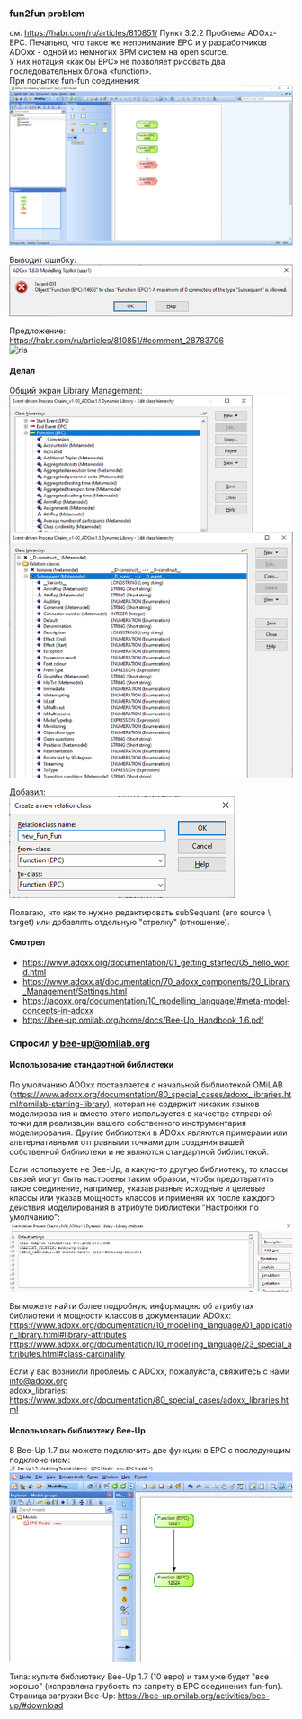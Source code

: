 ### fun2fun problem 
см. https://habr.com/ru/articles/810851/
Пункт 3.2.2 Проблема ADOxx-EPC. Печально, что такое же непонимание ЕРС и у разработчиков ADOxx - одной из немногих BPM систем на open source.   
У них нотация «как бы ЕРС» не позволяет рисовать два последовательных блока «function».  
При попытке fun-fun соединения:  
![ris](https://github.com/bpmbpm/doc/blob/main/BPM/enBPM/ADOxx/problem/pic/ToolKit_v1.png)

Выводит ошибку:  
![ris](https://github.com/bpmbpm/doc/blob/main/BPM/enBPM/ADOxx/problem/pic/Function-Function.png)

Предложение:  
https://habr.com/ru/articles/810851/#comment_28783706   
![ris](https://habrastorage.org/r/w1560/getpro/habr/upload_files/49c/da9/209/49cda92099fa2542b0e35e42f22ab730.png)

#### Делал
Общий экран Library Management:  
![ris](https://github.com/bpmbpm/doc/blob/main/BPM/enBPM/ADOxx/problem/pic/Function-Function_3.png)

Добавил:  
![ris](https://github.com/bpmbpm/doc/blob/main/BPM/enBPM/ADOxx/problem/pic/new_rel_1.png)

Полагаю, что как то нужно редактировать subSequent (его source \ target) или добавлять отдельную "стрелку" (отношение). 
#### Смотрел
- https://www.adoxx.org/documentation/01_getting_started/05_hello_world.html
- https://www.adoxx.at/documentation/70_adoxx_components/20_Library_Management/Settings.html
- https://adoxx.org/documentation/10_modelling_language/#meta-model-concepts-in-adoxx
- https://bee-up.omilab.org/home/docs/Bee-Up_Handbook_1.6.pdf

### Спросил у bee-up@omilab.org
#### Использование стандартной библиотеки
По умолчанию ADOxx поставляется с начальной библиотекой OMiLAB (https://www.adoxx.org/documentation/80_special_cases/adoxx_libraries.html#omilab-starting-library), которая не содержит никаких языков моделирования и вместо этого используется в качестве отправной точки для реализации вашего собственного инструментария моделирования. Другие библиотеки в ADOxx являются примерами или альтернативными отправными точками для создания вашей собственной библиотеки и не являются стандартной библиотекой.

Если используете не Bee-Up, а какую-то другую библиотеку, то классы связей могут быть настроены таким образом, чтобы предотвратить такое соединение, например, указав разные исходные и целевые классы или указав мощность классов и применяя их после каждого действия моделирования в атрибуте библиотеки "Настройки по умолчанию":
![ris](https://github.com/bpmbpm/doc/blob/main/BPM/enBPM/ADOxx/problem/pic/ado2.png)

Вы можете найти более подробную информацию об атрибутах библиотеки и мощности классов в документации ADOxx: https://www.adoxx.org/documentation/10_modelling_language/01_application_library.html#library-attributes
https://www.adoxx.org/documentation/10_modelling_language/23_special_attributes.html#class-cardinality
 
Если у вас возникли проблемы с ADOxx, пожалуйста, свяжитесь с нами info@adoxx.org  
adoxx_libraries:  https://www.adoxx.org/documentation/80_special_cases/adoxx_libraries.html

#### Использовать библиотеку Bee-Up
В Bee-Up 1.7 вы можете подключить две функции в EPC с последующим подключением:
![ris](https://github.com/bpmbpm/doc/blob/main/BPM/enBPM/ADOxx/problem/pic/be1.png)

Типа: купите библиотеку Bee-Up 1.7 (10 евро) и там уже будет "все хорошо" (исправлена грубость по запрету в EPC соединения fun-fun).  
Страница загрузки Bee-Up: https://bee-up.omilab.org/activities/bee-up/#download
